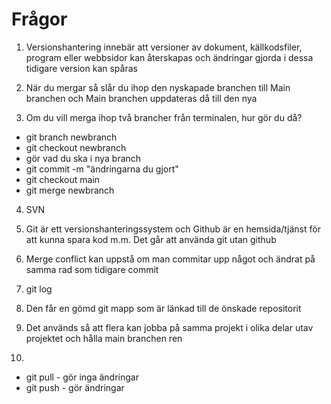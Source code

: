 # Frågor

1. Versionshantering innebär att versioner av dokument, källkodsfiler, program eller webbsidor kan återskapas och ändringar gjorda i dessa tidigare version kan spåras

2. När du mergar så slår du ihop den nyskapade branchen till Main branchen och Main branchen uppdateras då till den nya

3. Om du vill merga ihop två brancher från terminalen, hur gör du då? 
- git branch newbranch
- git checkout newbranch
- gör vad du ska i nya branch
- git commit -m "ändringarna du gjort"
- git checkout main
- git merge newbranch

4. SVN

5. Git är ett versionshanteringssystem och Github är en hemsida/tjänst för att kunna spara kod m.m. Det går att använda git utan github

6. Merge conflict kan uppstå om man commitar upp något och ändrat på samma rad som tidigare commit

7. git log

8. Den får en gömd git mapp som är länkad till de önskade repositorit

9. Det används så att flera kan jobba på samma projekt i olika delar utav projektet och hålla main branchen ren

10.
- git pull -  gör inga ändringar
- git push - gör ändringar 

